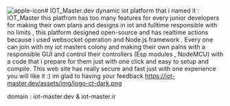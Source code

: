 ![apple-icon](https://github.com/amirsayyad7686/IOT_Master.dev/assets/78236642/de8340cd-f4cb-412b-837c-2a157a9a5fbd)# IOT_Master.dev
dynamic iot platform that i named it : IOT_Master 
this platfrom has too many features for every junior developers for making their own plans and designs in iot and fulltime responsible with no limits , this platform designed open-source and has realtime actions because i used websocket operation and Node.js framework .
Every one can join with my iot masters colony and making their own palns with a responsible GUI and control their controllers (Esp modules , NodeMCU) with a code that i prepare for them just with one click and easy to setup and compile.
This web site has really secure and fast just with one experience you will like it :) 
im glad to having your feedback
https://iot-master.dev/assets/img/logo-ct-dark.png

domain : iot-master.dev & iot-master.ir
